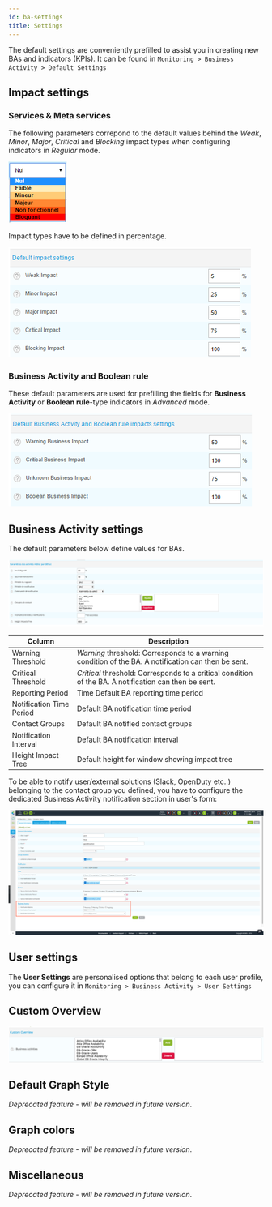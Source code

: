 ```yaml
---
id: ba-settings
title: Settings
---
```


The default settings are conveniently prefilled to assist you in
creating new BAs and indicators (KPIs). It can be found in `Monitoring >
Business Activity > Default Settings`

## Impact settings

### Services & Meta services

The following parameters correpond to the default values behind the *Weak*,
*Minor*, *Major*, *Critical* and *Blocking* impact types when configuring
indicators in *Regular* mode.

![image](../assets/service-mapping/guide/list_impacts_basic.png)

Impact types have to be defined in percentage.

![image](../assets/service-mapping/guide/impacts_configuration.png)

### Business Activity and Boolean rule

These default parameters are used for prefilling the fields for **Business
Activity** or **Boolean rule**-type indicators in *Advanced* mode.

![image](../assets/service-mapping/guide/impacts_ba_boolean.png)

## Business Activity settings

The default parameters below define values for BAs.

![image](../assets/service-mapping/guide/default_ba_parameters.png)

| Column                   | Description                                                                                           |
| ------------------------ | ----------------------------------------------------------------------------------------------------- |
| Warning Threshold        | *Warning* threshold: Corresponds to a warning condition of the BA. A notification can then be sent.   |
| Critical Threshold       | *Critical* threshold: Corresponds to a critical condition of the BA. A notification can then be sent. |
| Reporting Period         | Time Default BA reporting time period                                                                 |
| Notification Time Period | Default BA notification time period                                                                   |
| Contact Groups           | Default BA notified contact groups                                                                    |
| Notification Interval    | Default BA notification interval                                                                      |
| Height Impact Tree       | Default height for window showing impact tree                                                         |

To be able to notify user/external solutions (Slack, OpenDuty etc..) belonging
to the contact group you defined, you have to configure the dedicated Business
Activity notification section in user's form:

![image](../assets/service-mapping/guide/bam_user_notification.png)

## User settings

The **User Settings** are personalised options that belong to each user profile,
you can configure it in `Monitoring > Business Activity > User Settings`

## Custom Overview

![image](../assets/service-mapping/guide/user_custom.png)

## Default Graph Style

*Deprecated feature - will be removed in future version*.

## Graph colors

*Deprecated feature - will be removed in future version*.

## Miscellaneous

*Deprecated feature - will be removed in future version*.
